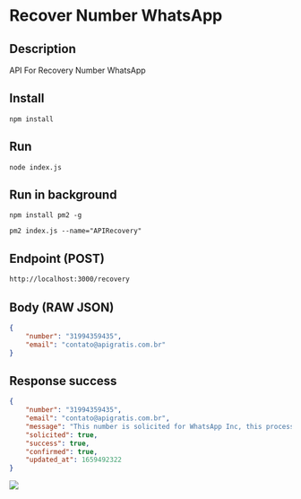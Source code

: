 # Recover Number WhatsApp

## Description
API For Recovery Number WhatsApp

## Install
```npm install```

## Run 
```node index.js```

## Run in background
```npm install pm2 -g```

```pm2 index.js --name="APIRecovery"```

## Endpoint (POST)
```bash
http://localhost:3000/recovery
```

## Body (RAW JSON)
```json
{
    "number": "31994359435",
    "email": "contato@apigratis.com.br"
}
```

## Response success
```json
{
    "number": "31994359435",
    "email": "contato@apigratis.com.br",
    "message": "This number is solicited for WhatsApp Inc, this process await for 48h hours ty again",
    "solicited": true,
    "success": true,
    "confirmed": true,
    "updated_at": 1659492322
}
```

<img src="https://i.imgur.com/50uG7M9.png" />
